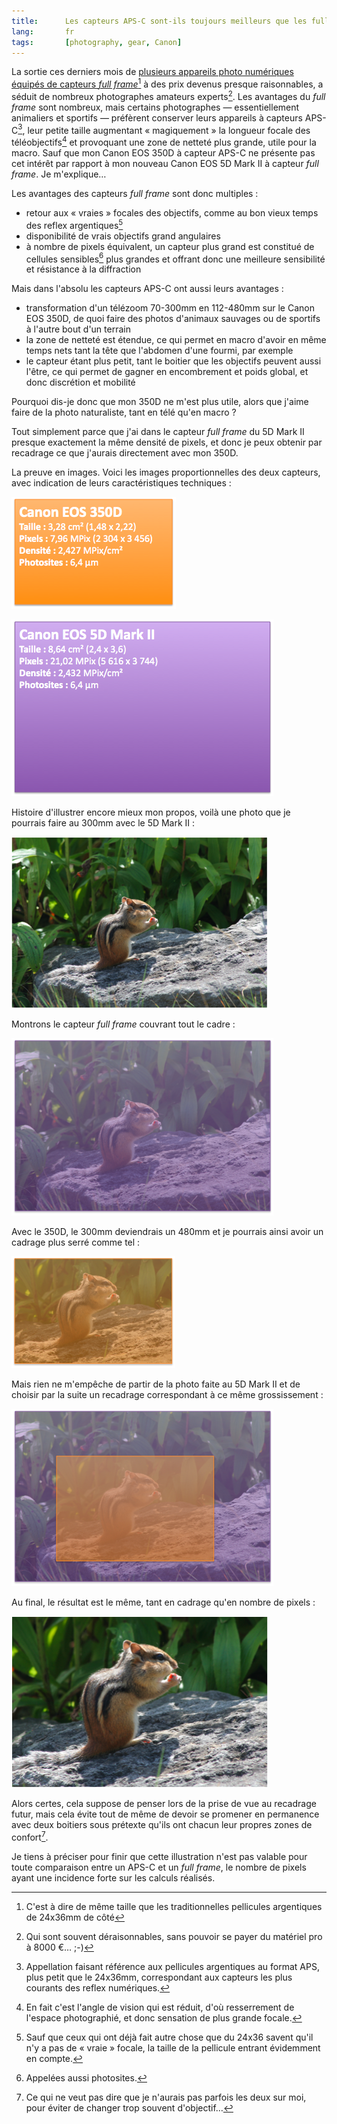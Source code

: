 ```yaml
---
title:      Les capteurs APS-C sont-ils toujours meilleurs que les full frame pour la photo animalière et de sport ?
lang:       fr
tags:       [photography, gear, Canon]
---
```


La sortie ces derniers mois de [plusieurs appareils photo numériques équipés de capteurs *full frame*](http://www.macandphoto.com/2008/10/le-grand-match.html)[^fullframe] à des prix devenus presque raisonnables, a séduit de nombreux photographes amateurs experts[^experts]. Les avantages du *full frame* sont nombreux, mais certains photographes — essentiellement animaliers et sportifs — préfèrent conserver leurs appareils à capteurs APS-C[^apsc], leur petite taille augmentant « magiquement » la longueur focale des téléobjectifs[^tele] et provoquant une zone de netteté plus grande, utile pour la macro. Sauf que mon Canon EOS 350D à capteur APS-C ne présente pas cet intérêt par rapport à mon nouveau Canon EOS 5D Mark II à capteur *full frame*. Je m'explique…

[^fullframe]: C'est à dire de même taille que les traditionnelles pellicules argentiques de 24x36mm de côté

[^experts]: Qui sont souvent déraisonnables, sans pouvoir se payer du matériel pro à 8000 €… ;-)

[^apsc]: Appellation faisant référence aux pellicules argentiques au format APS, plus petit que le 24x36mm, correspondant aux capteurs les plus courants des reflex numériques.

[^tele]: En fait c'est l'angle de vision qui est réduit, d'où resserrement de l'espace photographié, et donc sensation de plus grande focale.

Les avantages des capteurs *full frame* sont donc multiples :

- retour aux « vraies » focales des objectifs, comme au bon vieux temps des reflex argentiques[^argentique]
- disponibilité de vrais objectifs grand angulaires
- à nombre de pixels équivalent, un capteur plus grand est constitué de cellules sensibles[^cellules] plus grandes et offrant donc une meilleure sensibilité et résistance à la diffraction

Mais dans l'absolu les capteurs APS-C ont aussi leurs avantages :

- transformation d'un télézoom 70-300mm en 112-480mm sur le Canon EOS 350D, de quoi faire des photos d'animaux sauvages ou de sportifs à l'autre bout d'un terrain
- la zone de netteté est étendue, ce qui permet en macro d'avoir en même temps nets tant la tête que l'abdomen d'une fourmi, par exemple
- le capteur étant plus petit, tant le boitier que les objectifs peuvent aussi l'être, ce qui permet de gagner en encombrement et poids global, et donc discrétion et mobilité

Pourquoi dis-je donc que mon 350D ne m'est plus utile, alors que j'aime faire de la photo naturaliste, tant en télé qu'en macro ?

Tout simplement parce que j'ai dans le capteur *full frame* du 5D Mark II presque exactement la même densité de pixels, et donc je peux obtenir par recadrage ce que j'aurais directement avec mon 350D.

La preuve en images. Voici les images proportionnelles des deux capteurs, avec indication de leurs caractéristiques techniques :

![](capteur-canon-eos-350d.png "Canon EOS 350D")


![](capteur-canon-eos-5d-mark-ii.png "Canon EOS 5D Mark II")


Histoire d'illustrer encore mieux mon propos, voilà une photo que je pourrais faire au 300mm avec le 5D Mark II :

![](photo-ecureuil-capteur-canon-eos-5d-mark-ii.png)

Montrons le capteur *full frame* couvrant tout le cadre :

![](photo-ecureuil-capteur-canon-eos-5d-mark-ii-2.png)

Avec le 350D, le 300mm deviendrais un 480mm et je pourrais ainsi avoir un cadrage plus serré comme tel :

![](photo-ecureuil-capteur-canon-eos-350d.png)

Mais rien ne m'empêche de partir de la photo faite au 5D Mark II et de choisir par la suite un recadrage correspondant à ce même grossissement :

![](photo-ecureuil-capteur-canon-eos-5d-mark-ii-recadre.png)

Au final, le résultat est le même, tant en cadrage qu'en nombre de pixels :

![](photo-ecureuil-final.png)

Alors certes, cela suppose de penser lors de la prise de vue au recadrage futur, mais cela évite tout de même de devoir se promener en permanence avec deux boitiers sous prétexte qu'ils ont chacun leur propres zones de confort[^deux].

Je tiens à préciser pour finir que cette illustration n'est pas valable pour toute comparaison entre un APS-C et un *full frame*, le nombre de pixels ayant une incidence forte sur les calculs réalisés.

[^argentique]: Sauf que ceux qui ont déjà fait autre chose que du 24x36 savent qu'il n'y a pas de « vraie » focale, la taille de la pellicule entrant évidemment en compte.

[^cellules]: Appelées aussi photosites.

[^deux]: Ce qui ne veut pas dire que je n'aurais pas parfois les deux sur moi, pour éviter de changer trop souvent d'objectif…
